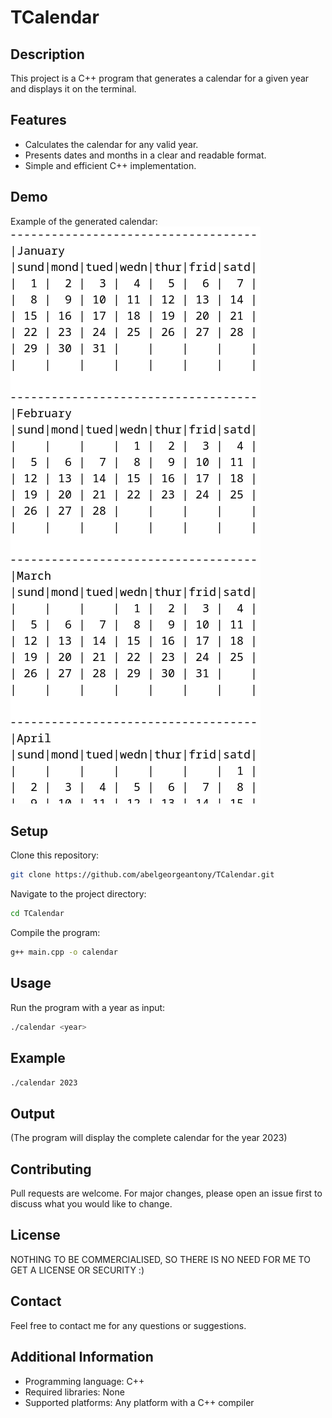 # TCalendar

## Description

This project is a C++ program that generates a calendar for a given year and displays it on the terminal.

## Features

* Calculates the calendar for any valid year.
* Presents dates and months in a clear and readable format.
* Simple and efficient C++ implementation.

## Demo

Example of the generated calendar: 
![Output Screenshot](exampleoutput.png)

## Setup

Clone this repository:
```bash
git clone https://github.com/abelgeorgeantony/TCalendar.git
```

Navigate to the project directory:
```bash
cd TCalendar
```

Compile the program:
```bash
g++ main.cpp -o calendar
```

## Usage

Run the program with a year as input:
```bash
./calendar <year>
```

## Example

```bash
./calendar 2023
```

## Output

(The program will display the complete calendar for the year 2023)

## Contributing

Pull requests are welcome. For major changes, please open an issue first to discuss what you would like to change.

## License

NOTHING TO BE COMMERCIALISED, SO THERE IS NO NEED FOR ME TO GET A LICENSE OR SECURITY :)

## Contact

Feel free to contact me for any questions or suggestions.

## Additional Information

* Programming language: C++
* Required libraries: None
* Supported platforms: Any platform with a C++ compiler
